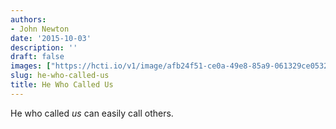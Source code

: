 ```yaml
---
authors:
- John Newton
date: '2015-10-03'
description: ''
draft: false
images: ["https://hcti.io/v1/image/afb24f51-ce0a-49e8-85a9-061329ce0532.png"]
slug: he-who-called-us
title: He Who Called Us
---
```


He who called *us* can easily call others.